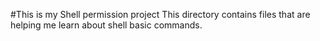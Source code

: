 #This is my Shell permission project
This directory contains files that are helping me learn about shell basic commands.
